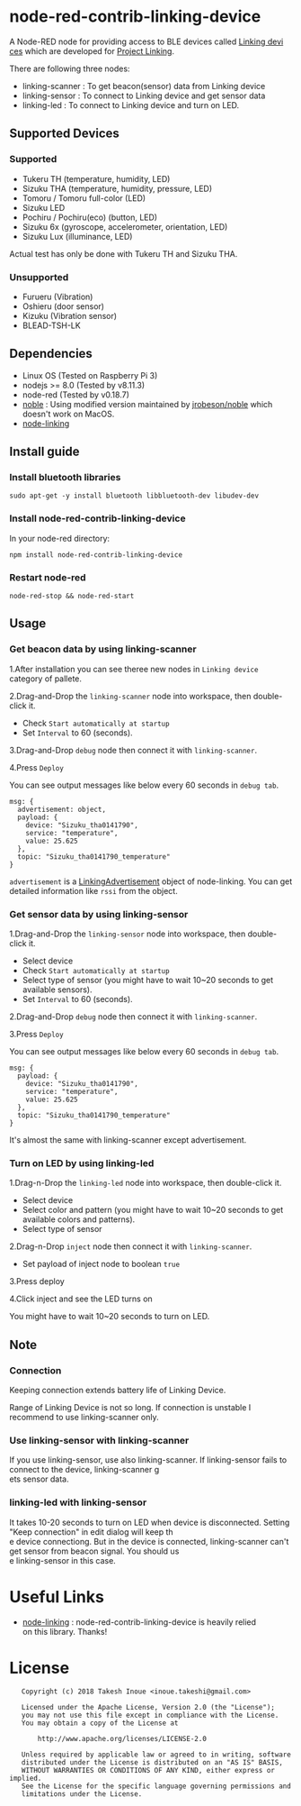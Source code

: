 # node-red-contrib-linking-device

A Node-RED node for providing access to BLE devices called <a href="https://linkingiot.com/en/devices.html">Linking devi\
ces</a> which are developed for <a href="https://linkingiot.com/en/index.html">Project Linking</a>.

There are following three nodes:

- linking-scanner : To get beacon(sensor) data from Linking device
- linking-sensor : To connect to Linking device and get sensor data
- linking-led : To connect to Linking device and turn on LED.

## Supported Devices

### Supported

- Tukeru TH (temperature, humidity, LED)
- Sizuku THA (temperature, humidity, pressure, LED)
- Tomoru / Tomoru full-color (LED)
- Sizuku LED
- Pochiru / Pochiru(eco) (button, LED)
- Sizuku 6x (gyroscope, accelerometer, orientation, LED)
- Sizuku Lux (illuminance, LED)

Actual test has only be done with Tukeru TH and Sizuku THA.

### Unsupported

- Furueru (Vibration)
- Oshieru (door sensor)
- Kizuku (Vibration sensor)
- BLEAD-TSH-LK

## Dependencies

- Linux OS (Tested on Raspberry Pi 3)
- nodejs >= 8.0 (Tested by v8.11.3)
- node-red (Tested by v0.18.7)
- <a href="https://github.com/noble/noble">noble</a> : Using modified version maintained by <a href="https://github.com/\
jrobeson/noble">jrobeson/noble</a> which doesn't work on MacOS.
- <a href="https://github.com/futomi/node-linking">node-linking</a>

## Install guide

### Install bluetooth libraries

```
sudo apt-get -y install bluetooth libbluetooth-dev libudev-dev
```

### Install node-red-contrib-linking-device

In your node-red directory:

```
npm install node-red-contrib-linking-device
```

### Restart node-red

```
node-red-stop && node-red-start
```

## Usage

### Get beacon data by using linking-scanner

1.After installation you can see theree new nodes in `Linking device` category of pallete.

2.Drag-and-Drop the `linking-scanner` node into workspace, then double-click it.

- Check `Start automatically at startup`
- Set `Interval` to 60 (seconds).

3.Drag-and-Drop `debug` node then connect it with `linking-scanner`.

4.Press `Deploy`

You can see output messages like below every 60 seconds in `debug tab`.

```
msg: {
  advertisement: object,
  payload: {
    device: "Sizuku_tha0141790",
    service: "temperature",
    value: 25.625
  },
  topic: "Sizuku_tha0141790_temperature"
}
```

`advertisement` is a <a href="https://github.com/futomi/node-linking/blob/master/README.md#LinkingAdvertisement-object">LinkingAdvertisement</a> object of node-linking. You can get detailed information like `rssi` from the object.

### Get sensor data by using linking-sensor

1.Drag-and-Drop the `linking-sensor` node into workspace, then double-click it.

- Select device
- Check `Start automatically at startup`
- Select type of sensor (you might have to wait 10~20 seconds to get available sensors).
- Set `Interval` to 60 (seconds).

2.Drag-and-Drop `debug` node then connect it with `linking-scanner`.

3.Press `Deploy`

You can see output messages like below every 60 seconds in `debug tab`.

```
msg: {
  payload: {
    device: "Sizuku_tha0141790",
    service: "temperature",
    value: 25.625
  },
  topic: "Sizuku_tha0141790_temperature"
}
```

It's almost the same with linking-scanner except advertisement.

### Turn on LED by using linking-led

1.Drag-n-Drop the `linking-led` node into workspace, then double-click it.

- Select device
- Select color and pattern (you might have to wait 10~20 seconds to get available colors and patterns).
- Select type of sensor

2.Drag-n-Drop `inject` node then connect it with `linking-scanner`.

- Set payload of inject node to boolean `true`

3.Press deploy

4.Click inject and see the LED turns on

You might have to wait 10~20 seconds to turn on LED.

## Note

### Connection

Keeping connection extends battery life of Linking Device.

Range of Linking Device is not so long. If connection is unstable I recommend to use linking-scanner only.

### Use linking-sensor with linking-scanner

If you use linking-sensor, use also linking-scanner. If linking-sensor fails to connect to the device, linking-scanner g\
ets sensor data.

### linking-led with linking-sensor

It takes 10-20 seconds to turn on LED when device is disconnected. Setting "Keep connection" in edit dialog will keep th\
e device connectiong. But in the device is connected, linking-scanner can't get sensor from beacon signal. You should us\
e linking-sensor in this case.

# Useful Links

- <a href="https://github.com/futomi/node-linking">node-linking</a> : node-red-contrib-linking-device is heavily relied \
on this library. Thanks!

# License

```
   Copyright (c) 2018 Takesh Inoue <inoue.takeshi@gmail.com>

   Licensed under the Apache License, Version 2.0 (the "License");
   you may not use this file except in compliance with the License.
   You may obtain a copy of the License at

       http://www.apache.org/licenses/LICENSE-2.0

   Unless required by applicable law or agreed to in writing, software
   distributed under the License is distributed on an "AS IS" BASIS,
   WITHOUT WARRANTIES OR CONDITIONS OF ANY KIND, either express or implied.
   See the License for the specific language governing permissions and
   limitations under the License.
```
